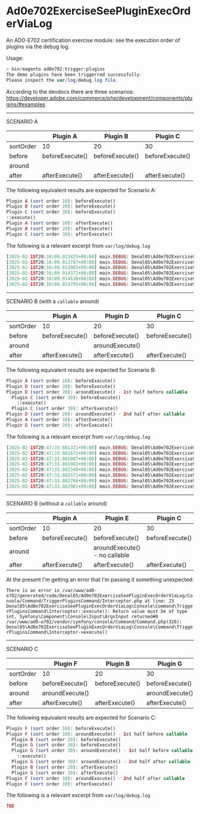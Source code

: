 # Ad0e702ExerciseSeePluginExecOrderViaLog
An AD0-E702 certification exercise module: see the execution order of plugins via the debug log.

Usage:
```php
> bin/magento ad0e702:trigger:plugins
The demo plugins have been triggerred successfully. 
Please inspect the var/log/debug.log file.
```

According to the devdocs there are three scenarios:  
https://developer.adobe.com/commerce/php/development/components/plugins/#examples  

----

SCENARIO A

|           | Plugin A        | Plugin B        | Plugin C        |
|-----------|-----------------|-----------------|-----------------|
| sortOrder | 10              | 20              | 30              |
| before    | beforeExecute() | beforeExecute() | beforeExecute() |
| around    |                 |                 |                 |
| after     | afterExecute()  | afterExecute()  | afterExecute()  |

The following equivalent results are expected for Scenario A:
```php
Plugin A (sort order 10): beforeExecute()
Plugin B (sort order 20): beforeExecute()
Plugin C (sort order 30): beforeExecute()
::execute()
Plugin A (sort order 10): afterExecute()
Plugin B (sort order 20): afterExecute()
Plugin C (sort order 30): afterExecute()
```
The following is a relevant excerpt from `var/log/debug.log`
```php
[2025-02-15T20:16:09.013425+00:00] main.DEBUG: Denal05\Ad0e702ExerciseSeePluginExecOrderViaLog\Plugin\PluginASortOrder10::beforeExecute [] []
[2025-02-15T20:16:09.013787+00:00] main.DEBUG: Denal05\Ad0e702ExerciseSeePluginExecOrderViaLog\Plugin\PluginBSortOrder20::beforeExecute [] []
[2025-02-15T20:16:09.013985+00:00] main.DEBUG: Denal05\Ad0e702ExerciseSeePluginExecOrderViaLog\Plugin\PluginCSortOrder30::beforeExecute [] []
[2025-02-15T20:16:09.014372+00:00] main.DEBUG: Denal05\Ad0e702ExerciseSeePluginExecOrderViaLog\Plugin\PluginASortOrder10::afterExecute [] []
[2025-02-15T20:16:09.014638+00:00] main.DEBUG: Denal05\Ad0e702ExerciseSeePluginExecOrderViaLog\Plugin\PluginBSortOrder20::afterExecute [] []
[2025-02-15T20:16:09.014795+00:00] main.DEBUG: Denal05\Ad0e702ExerciseSeePluginExecOrderViaLog\Plugin\PluginCSortOrder30::afterExecute [] []
```

----

SCENARIO B (with a `callable` around)

|           | Plugin A        | Plugin D        | Plugin C        |
|-----------|-----------------|-----------------|-----------------|
| sortOrder | 10              | 20              | 30              |
| before    | beforeExecute() | beforeExecute() | beforeExecute() |
| around    |                 | aroundExecute() |                 |
| after     | afterExecute()  | afterExecute()  | afterExecute()  |

The following equivalent results are expected for Scenario B:
```php
Plugin A (sort order 10): beforeExecute()
Plugin D (sort order 20): beforeExecute()
Plugin D (sort order 20): aroundExecute() - 1st half before callable
  Plugin C (sort order 30): beforeExecute()
    ::execute()
  Plugin C (sort order 30): afterExecute()
Plugin D (sort order 20): aroundExecute() - 2nd half after callable
Plugin A (sort order 10): afterExecute()
Plugin D (sort order 20): afterExecute()
```
The following is a relevant excerpt from `var/log/debug.log`
```php
[2025-02-15T20:47:33.881321+00:00] main.DEBUG: Denal05\Ad0e702ExerciseSeePluginExecOrderViaLog\Plugin\PluginASortOrder10::beforeExecute [] []
[2025-02-15T20:47:33.881672+00:00] main.DEBUG: Denal05\Ad0e702ExerciseSeePluginExecOrderViaLog\Plugin\PluginDSortOrder20AroundWithCallable::beforeExecute [] []
[2025-02-15T20:47:33.881807+00:00] main.DEBUG: Denal05\Ad0e702ExerciseSeePluginExecOrderViaLog\Plugin\PluginDSortOrder20AroundWithCallable::aroundExecute first half [] []
[2025-02-15T20:47:33.881982+00:00] main.DEBUG: Denal05\Ad0e702ExerciseSeePluginExecOrderViaLog\Plugin\PluginCSortOrder30::beforeExecute [] []
[2025-02-15T20:47:33.882340+00:00] main.DEBUG: Denal05\Ad0e702ExerciseSeePluginExecOrderViaLog\Plugin\PluginCSortOrder30::afterExecute [] []
[2025-02-15T20:47:33.882571+00:00] main.DEBUG: Denal05\Ad0e702ExerciseSeePluginExecOrderViaLog\Plugin\PluginDSortOrder20AroundWithCallable::aroundExecute second half [] []
[2025-02-15T20:47:33.882766+00:00] main.DEBUG: Denal05\Ad0e702ExerciseSeePluginExecOrderViaLog\Plugin\PluginASortOrder10::afterExecute [] []
[2025-02-15T20:47:33.882981+00:00] main.DEBUG: Denal05\Ad0e702ExerciseSeePluginExecOrderViaLog\Plugin\PluginDSortOrder20AroundWithCallable::afterExecute [] []
```

----

SCENARIO B (without a `callable` around)  

|           | Plugin A        | Plugin E                      | Plugin C        |
|-----------|-----------------|-------------------------------|-----------------|
| sortOrder | 10              | 20                            | 30              |
| before    | beforeExecute() | beforeExecute()               | beforeExecute() |
| around    |                 | aroundExecute() - no callable |                 |
| after     | afterExecute()  | afterExecute()                | afterExecute()  |

At the present I'm getting an error that I'm passing it something unexpected:  

`There is an error in /var/www/ad0-e702/generated/code/Denal05/Ad0e702ExerciseSeePluginExecOrderViaLog/Console/Command/TriggerPluginsCommand/Interceptor.php at line: 23
Denal05\Ad0e702ExerciseSeePluginExecOrderViaLog\Console\Command\TriggerPluginsCommand\Interceptor::execute(): Return value must be of type int, Symfony\Component\Console\Input\ArgvInput returned#0 /var/www/ad0-e702/vendor/symfony/console/Command/Command.php(326): Denal05\Ad0e702ExerciseSeePluginExecOrderViaLog\Console\Command\TriggerPluginsCommand\Interceptor->execute()`

----

SCENARIO C

|           | Plugin F        | Plugin B        | Plugin G        |
|-----------|-----------------|-----------------|-----------------|
| sortOrder | 10              | 20              | 30              |
| before    | beforeExecute() | beforeExecute() | beforeExecute() |
| around    | aroundExecute() |                 | aroundExecute() |
| after     | afterExecute()  | afterExecute()  | afterExecute()  |

The following equivalent results are expected for Scenario C:
```php
Plugin F (sort order 10): beforeExecute()
Plugin F (sort order 10): aroundExecute() - 1st half before callable
  Plugin B (sort order 20): beforeExecute()
  Plugin G (sort order 30): beforeExecute()
  Plugin G (sort order 30): aroundExecute() - 1st half before callable
    ::execute()
  Plugin G (sort order 30): aroundExecute() - 2nd half after callable
  Plugin B (sort order 20): afterExecute()
  Plugin G (sort order 30): afterExecute()
Plugin F (sort order 10): aroundExecute() - 2nd half after callable
Plugin F (sort order 10): afterExecute()
```
The following is a relevant excerpt from `var/log/debug.log`
```php
TBD
```
